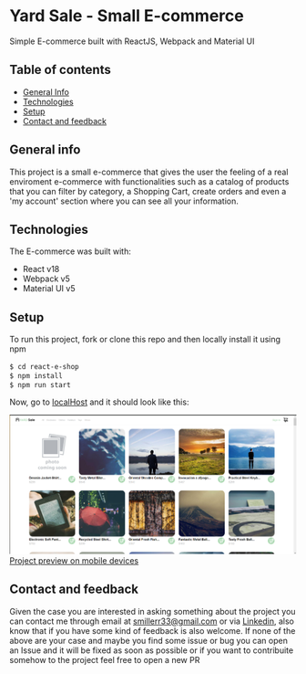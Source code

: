 # Yard Sale - Small E-commerce
Simple E-commerce built with ReactJS, Webpack and Material UI

## Table of contents

* [General Info](#general-info)
* [Technologies](#technologies)
* [Setup](#setup)
* [Contact and feedback](#contact-and-feedback)

## General info
This project is a small e-commerce that gives the user the feeling of a real enviroment e-commerce with functionalities such as a catalog of products that you can filter by category, a Shopping Cart, create orders and even a 'my account' section where you can see all your information. 

## Technologies
The E-commerce was built with:
* React v18
* Webpack v5
* Material UI v5 

## Setup
To run this project, fork or clone this repo and then locally install it using npm
```
$ cd react-e-shop
$ npm install
$ npm run start
```
Now, go to [localHost](localhost:3006) and it should look like this: 

![Project preview on desktop devices](e-commerce-preview.png)
[Project preview on mobile devices](e-commerce-mobile-preview.png)

## Contact and feedback
Given the case you are interested in asking something about the project you can contact me through email at smillerr33@gmail.com or via [Linkedin](https://www.linkedin.com/in/juan-miller-469863265/), also know that if you have some kind of feedback is also welcome. If none of the above are your case and maybe you find some issue or bug you can open an Issue and it will be fixed as soon as possible or if you want to contribuite somehow to the project feel free to open a new PR
